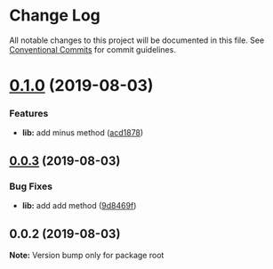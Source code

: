 # Change Log

All notable changes to this project will be documented in this file.
See [Conventional Commits](https://conventionalcommits.org) for commit guidelines.

# [0.1.0](https://github.com/monorepo-lab/mono-fixed/compare/v0.0.3...v0.1.0) (2019-08-03)


### Features

* **lib:** add minus method ([acd1878](https://github.com/monorepo-lab/mono-fixed/commit/acd1878))





## [0.0.3](https://github.com/monorepo-lab/mono-fixed/compare/v0.0.2...v0.0.3) (2019-08-03)


### Bug Fixes

* **lib:** add add method ([9d8469f](https://github.com/monorepo-lab/mono-fixed/commit/9d8469f))





## 0.0.2 (2019-08-03)

**Note:** Version bump only for package root

